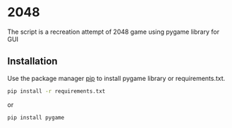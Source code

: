 # 2048

The script is a recreation attempt of 2048 game using pygame library for GUI

## Installation

Use the package manager [pip](https://pip.pypa.io/en/stable/) to install pygame library or requirements.txt.

```bash
pip install -r requirements.txt
```

or

```bash
pip install pygame
```
